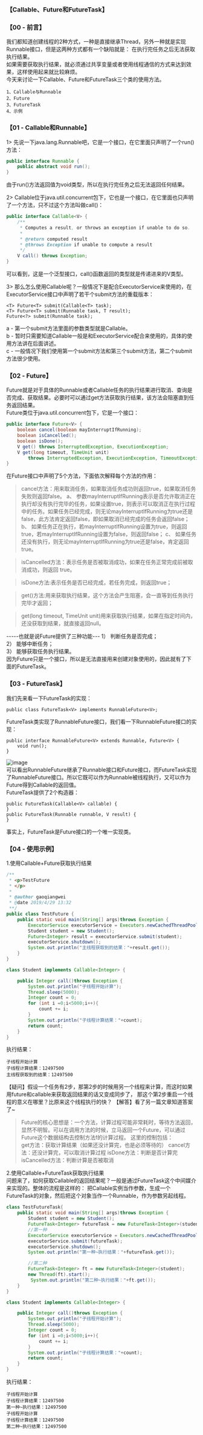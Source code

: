 ### 【Callable、Future和FutureTask】
### 【00 - 前言】
我们都知道创建线程的2种方式，一种是直接继承Thread，另外一种就是实现Runnable接口，但是这两种方式都有一个缺陷就是：
在执行完任务之后无法获取执行结果。       
如果需要获取执行结果，就必须通过共享变量或者使用线程通信的方式来达到效果，这样使用起来就比较麻烦。       
今天来讨论一下Callable、Future和FutureTask三个类的使用方法。
```
1、Callable与Runnable
2、Future
3、FutureTask
4、示例
```
### 【01 - Callable和Runnable】
1> 先说一下java.lang.Runnable吧，它是一个接口，在它里面只声明了一个run()方法：
```java
public interface Runnable {
    public abstract void run();
}
```
由于run()方法返回值为void类型，所以在执行完任务之后无法返回任何结果。     

2> Callable位于java.util.concurrent包下，它也是一个接口，在它里面也只声明了一个方法，只不过这个方法叫做call()：
```java
public interface Callable<V> {
    /**
     * Computes a result, or throws an exception if unable to do so.
     *
     * @return computed result
     * @throws Exception if unable to compute a result
     */
    V call() throws Exception;
}
```
可以看到，这是一个泛型接口，call()函数返回的类型就是传递进来的V类型。

3> 那么怎么使用Callable呢？一般情况下是配合ExecutorService来使用的，在ExecutorService接口中声明了若干个submit方法的重载版本：
```
<T> Future<T> submit(Callable<T> task);
<T> Future<T> submit(Runnable task, T result);
Future<?> submit(Runnable task);
```
a - 第一个submit方法里面的参数类型就是Callable。       
b - 暂时只需要知道Callable一般是和ExecutorService配合来使用的，具体的使用方法讲在后面讲述。     
c - 一般情况下我们使用第一个submit方法和第三个submit方法，第二个submit方法很少使用。

### 【02 - Future】
Future就是对于具体的Runnable或者Callable任务的执行结果进行取消、查询是否完成、获取结果。必要时可以通过get方法获取执行结果，该方法会阻塞直到任务返回结果。       
Future类位于java.util.concurrent包下，它是一个接口：
```java
public interface Future<V> {
    boolean cancel(boolean mayInterruptIfRunning);
    boolean isCancelled();
    boolean isDone();
    V get() throws InterruptedException, ExecutionException;
    V get(long timeout, TimeUnit unit)
        throws InterruptedException, ExecutionException, TimeoutException;
}
```
在Future接口中声明了5个方法，下面依次解释每个方法的作用：  
> cancel方法：用来取消任务，如果取消任务成功则返回true，如果取消任务失败则返回false。
    a、 参数mayInterruptIfRunning表示是否允许取消正在执行却没有执行完毕的任务，如果设置true，则表示可以取消正在执行过程中的任务。如果任务已经完成，则无论mayInterruptIfRunning为true还是false，此方法肯定返回false，即如果取消已经完成的任务会返回false；
    b、 如果任务正在执行，若mayInterruptIfRunning设置为true，则返回true，若mayInterruptIfRunning设置为false，则返回false；
    c、 如果任务还没有执行，则无论mayInterruptIfRunning为true还是false，肯定返回true。     
      
> isCancelled方法：表示任务是否被取消成功，如果在任务正常完成前被取消成功，则返回 true。

> isDone方法:表示任务是否已经完成，若任务完成，则返回true；

> get()方法:用来获取执行结果，这个方法会产生阻塞，会一直等到任务执行完毕才返回；

> get(long timeout, TimeUnit unit)用来获取执行结果，如果在指定时间内，还没获取到结果，就直接返回null。

-----也就是说Future提供了三种功能---
1） 判断任务是否完成；        
2） 能够中断任务；      
3） 能够获取任务执行结果。      
因为Future只是一个接口，所以是无法直接用来创建对象使用的，因此就有了下面的FutureTask。

### 【03 - FutureTask】
我们先来看一下FutureTask的实现：
```
public class FutureTask<V> implements RunnableFuture<V>;
```
FutureTask类实现了RunnableFuture接口，我们看一下RunnableFuture接口的实现：
```
public interface RunnableFuture<V> extends Runnable, Future<V> {
    void run();
}
```
 ![image](https://github.com/gqwzi/gaozi-study-note/blob/master/99%20-%20%E3%80%90img%E3%80%91/callable/01-callable-20190429.png)       
可以看出RunnableFuture继承了Runnable接口和Future接口，而FutureTask实现了RunnableFuture接口。所以它既可以作为Runnable被线程执行，又可以作为Future得到Callable的返回值。        
FutureTask提供了2个构造器：
```
public FutureTask(Callable<V> callable) {
}
public FutureTask(Runnable runnable, V result) {
}
```
事实上，FutureTask是Future接口的一个唯一实现类。

### 【04 - 使用示例】
1.使用Callable+Future获取执行结果
```java
/**
 * <p>TestFuture
 * </p>
 *
 * @author gaoqiangwei
 * @date 2019/4/29 13:32
 **/
public class TestFuture {
    public static void main(String[] args)throws Exception {
        ExecutorService executorService = Executors.newCachedThreadPool();
        Student student = new Student();
        Future<Integer> result = executorService.submit(student);
        executorService.shutdown();
        System.out.println("主线程获取到的结果："+result.get());
    }
}

class Student implements Callable<Integer> {

    public Integer call()throws Exception {
        System.out.println("子线程开始计算");
        Thread.sleep(5000);
        Integer count = 0;
        for (int i =0;i<5000;i++){
            count += i;
        }
        System.out.println("子线程计算结果："+count);
        return count;
    }
}
```
执行结果：
```
子线程开始计算
子线程计算结果：12497500
主线程获取到的结果：12497500
```
【疑问】假设一个任务有2步，那第2步的时候用另一个线程来计算，而这时如果用future和callable来获取返回结果的话又变成同步了，
那这个第2步重启一个线程的意义在哪里？比原来这个线程执行的快？
【解答】看了另一篇文章知道答案了~       
>Future的核心思想是：一个方法，计算过程可能非常耗时，等待方法返回，显然不明智。可以在调用方法的时候，立马返回一个Future，可以通过Future这个数据结构去控制方法f的计算过程。
这里的控制包括：        
get方法：获取计算结果（如果还没计算完，也是必须等待的）
cancel方法：还没计算完，可以取消计算过程
isDone方法：判断是否计算完
isCancelled方法：判断计算是否被取消

2.使用Callable+FutureTask获取执行结果       
问题来了，如何获取Callable的返回结果呢？一般是通过FutureTask这个中间媒介来实现的。整体的流程是这样的：
把Callable实例当作参数，生成一个FutureTask的对象，然后把这个对象当作一个Runnable，作为参数另起线程。
```java
class TestFutureTask{
    public static void main(String[] args)throws Exception {
        Student student = new Student();
        FutureTask<Integer> futureTask = new FutureTask<Integer>(student);
        //第一种
        ExecutorService executorService = Executors.newCachedThreadPool();
        executorService.submit(futureTask);
        executorService.shutdown();
        System.out.println("第一种~执行结果："+futureTask.get());

        //第二种
        FutureTask<Integer> ft = new FutureTask<Integer>(student);
        new Thread(ft).start();
         System.out.println("第二种~执行结果："+ft.get());
    }
}

class Student implements Callable<Integer> {

    public Integer call()throws Exception {
        System.out.println("子线程开始计算");
        Thread.sleep(5000);
        Integer count = 0;
        for (int i =0;i<5000;i++){
            count += i;
        }
        System.out.println("子线程计算结果："+count);
        return count;
    }
}
```
执行结果：
```
子线程开始计算
子线程计算结果：12497500
第一种~执行结果：12497500
子线程开始计算
子线程计算结果：12497500
第二种~执行结果：12497500
```
